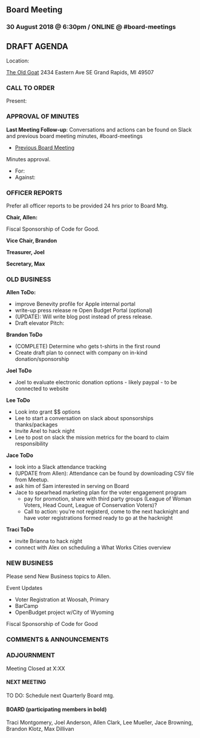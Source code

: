 ## Board Meeting
### 30 August 2018 @ 6:30pm / ONLINE @ #board-meetings

## DRAFT AGENDA

Location:

[The Old Goat](https://oldgoatgr.com/)
2434 Eastern Ave SE
Grand Rapids, MI 49507

### CALL TO ORDER
Present:

### APPROVAL OF MINUTES
**Last Meeting Follow-up**: Conversations and actions can be found on Slack and previous board meeting minutes, #board-meetings
 - [Previous Board Meeting](https://github.com/citizenlabsgr/community/blob/master/governance/bd_minutes/2018-05-07.md)

Minutes approval.
- For:
- Against:


### OFFICER REPORTS
Prefer all officer reports to be provided 24 hrs prior to Board Mtg.

**Chair, Allen:**

Fiscal Sponsorship of Code for Good.

**Vice Chair, Brandon**

**Treasurer, Joel**

**Secretary, Max**


### OLD BUSINESS

**Allen ToDo:**

- improve Benevity profile for Apple internal portal
- write-up press release re Open Budget Portal (optional)
 - (UPDATE): Will write blog post instead of press release.
- Draft elevator Pitch:

**Brandon ToDo**
- (COMPLETE) Determine who gets t-shirts in the first round
- Create draft plan to connect with company on in-kind donation/sponsorship

**Joel ToDo**
- Joel to evaluate electronic donation options - likely paypal - to be connected to website

**Lee ToDo**
- Look into grant $$ options
- Lee to start a conversation on slack about sponsorships thanks/packages
- Invite Anel to hack night
- Lee to post on slack the mission metrics for the board to claim responsibility

**Jace ToDo**
- look into a Slack attendance tracking
 - (UPDATE from Allen): Attendance can be found by downloading CSV file from Meetup.
- ask him of Sam interested in serving on Board
- Jace to spearhead marketing plan for the voter engagement program
  - pay for promotion, share with third party groups (League of Woman Voters, Head Count, League of Conservation Voters)?
  - Call to action: you're not registerd, come to the next hacknight and have voter registrations formed ready to go at the hacknight

**Traci ToDo**
- invite Brianna to hack night
- connect with Alex on scheduling a What Works Cities overview

### NEW BUSINESS
Please send New Business topics to Allen.

Event Updates
- Voter Registration at Woosah, Primary
- BarCamp
- OpenBudget project w/City of Wyoming

Fiscal Sponsorship of Code for Good

### COMMENTS & ANNOUNCEMENTS

### ADJOURNMENT

Meeting Closed at X:XX

#### NEXT MEETING

TO DO: Schedule next Quarterly Board mtg.

#### BOARD (participating members in bold)

Traci Montgomery, Joel Anderson, Allen Clark, Lee Mueller, Jace Browning, Brandon Klotz, Max Dillivan
